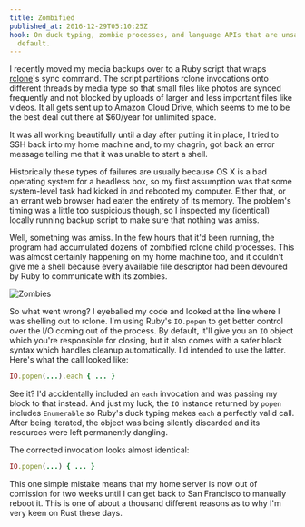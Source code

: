```yaml
---
title: Zombified
published_at: 2016-12-29T05:10:25Z
hook: On duck typing, zombie processes, and language APIs that are unsafe by
  default.
---
```


I recently moved my media backups over to a Ruby script that wraps [rclone]'s
sync command. The script partitions rclone invocations onto different threads
by media type so that small files like photos are synced frequently and not
blocked by uploads of larger and less important files like videos. It all gets
sent up to Amazon Cloud Drive, which seems to me to be the best deal out there
at $60/year for unlimited space.

It was all working beautifully until a day after putting it in place, I tried
to SSH back into my home machine and, to my chagrin, got back an error message
telling me that it was unable to start a shell.

Historically these types of failures are usually because OS X is a bad
operating system for a headless box, so my first assumption was that some
system-level task had kicked in and rebooted my computer. Either that, or an
errant web browser had eaten the entirety of its memory. The problem's timing
was a little too suspicious though, so I inspected my (identical) locally
running backup script to make sure that nothing was amiss.

Well, something was amiss. In the few hours that it'd been running, the program
had accumulated dozens of zombified rclone child processes. This was almost
certainly happening on my home machine too, and it couldn't give me a shell
because every available file descriptor had been devoured by Ruby to
communicate with its zombies.

![Zombies](/assets/fragments/zombified/zombies.png)

So what went wrong? I eyeballed my code and looked at the line where I was
shelling out to rclone. I'm using Ruby's `IO.popen` to get better control over
the I/O coming out of the process. By default, it'll give you an `IO` object
which you're responsible for closing, but it also comes with a safer block
syntax which handles cleanup automatically. I'd intended to use the latter.
Here's what the call looked like:

``` ruby
IO.popen(...).each { ... }
```

See it? I'd accidentally included an `each` invocation and was passing my block
to that instead. And just my luck, the `IO` instance returned by `popen`
includes `Enumerable` so Ruby's duck typing makes `each` a perfectly valid
call. After being iterated, the object was being silently discarded and its
resources were left permanently dangling.

The corrected invocation looks almost identical:

``` ruby
IO.popen(...) { ... }
```

This one simple mistake means that my home server is now out of comission for
two weeks until I can get back to San Francisco to manually reboot it. This is
one of about a thousand different reasons as to why I'm very keen on Rust these
days.

[rclone]: http://rclone.org/
